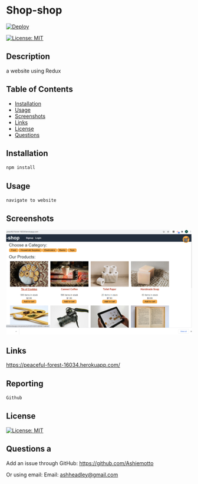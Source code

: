 # Shop-shop
[![Deploy](https://www.herokucdn.com/deploy/button.svg)](https://peaceful-forest-16034.herokuapp.com/)
  
[![License: MIT](https://img.shields.io/badge/License-MIT-blue.svg)](https://opensource.org/licenses/mit)
  
## Description
a website using Redux
  
## Table of Contents
- [Installation](#installation)
- [Usage](#usage)
- [Screenshots](#screenshot)
- [Links](#links)
- [License](#license)
- [Questions](#questions)
  
## Installation
```md
npm install
```
  
## Usage
```md
navigate to website
```
  
## Screenshots
![picture of website](./images/home.png)

## Links
  https://peaceful-forest-16034.herokuapp.com/
## Reporting
```md
Github
```
## License
[![License: MIT](https://img.shields.io/badge/License-MIT-blue.svg)](https://opensource.org/licenses/mit)
  
## Questions a
Add an issue through GitHub:
 https://github.com/Ashiemotto
  
Or using email:
Email: ashheadley@gmail.com

